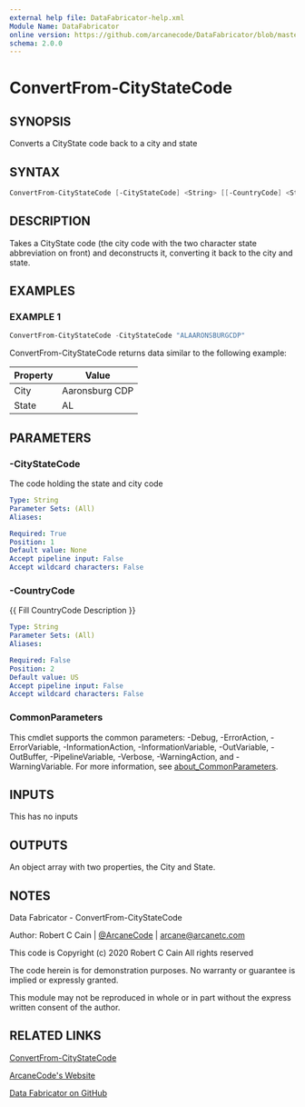 ```yaml
---
external help file: DataFabricator-help.xml
Module Name: DataFabricator
online version: https://github.com/arcanecode/DataFabricator/blob/master/Documentation/ConvertFrom-CityStateCode.md
schema: 2.0.0
---
```


# ConvertFrom-CityStateCode

## SYNOPSIS

Converts a CityState code back to a city and state

## SYNTAX

```powershell
ConvertFrom-CityStateCode [-CityStateCode] <String> [[-CountryCode] <String>] [<CommonParameters>]
```

## DESCRIPTION

Takes a CityState code (the city code with the two character state abbreviation on front) and deconstructs it, converting it back to the city and state.

## EXAMPLES

### EXAMPLE 1

```powershell
ConvertFrom-CityStateCode -CityStateCode "ALAARONSBURGCDP"
```

ConvertFrom-CityStateCode returns data similar to the following example:


Property | Value
| ----- | ------ |
City  | Aaronsburg CDP
State | AL

## PARAMETERS

### -CityStateCode

The code holding the state and city code

```yaml
Type: String
Parameter Sets: (All)
Aliases:

Required: True
Position: 1
Default value: None
Accept pipeline input: False
Accept wildcard characters: False
```

### -CountryCode

{{ Fill CountryCode Description }}

```yaml
Type: String
Parameter Sets: (All)
Aliases:

Required: False
Position: 2
Default value: US
Accept pipeline input: False
Accept wildcard characters: False
```

### CommonParameters

This cmdlet supports the common parameters: -Debug, -ErrorAction, -ErrorVariable, -InformationAction, -InformationVariable, -OutVariable, -OutBuffer, -PipelineVariable, -Verbose, -WarningAction, and -WarningVariable. For more information, see [about_CommonParameters](http://go.microsoft.com/fwlink/?LinkID=113216).

## INPUTS

This has no inputs

## OUTPUTS

An object array with two properties, the City and State.

## NOTES

Data Fabricator - ConvertFrom-CityStateCode

Author: Robert C Cain | [@ArcaneCode](https://twitter.com/arcanecode) | arcane@arcanetc.com

This code is Copyright (c) 2020 Robert C Cain All rights reserved

The code herein is for demonstration purposes.
No warranty or guarantee is implied or expressly granted.

This module may not be reproduced in whole or in part without
the express written consent of the author.

## RELATED LINKS

[ConvertFrom-CityStateCode](https://github.com/arcanecode/DataFabricator/blob/master/Documentation/ConvertFrom-CityStateCode.md)

[ArcaneCode's Website](http://arcanecode.me)

[Data Fabricator on GitHub](http://datafabricator.com)
